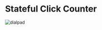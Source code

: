 # Stateful Click Counter

![dialpad](https://user-images.githubusercontent.com/96680312/148896662-2a131148-620f-488b-85d1-c1c86ccd9519.png)

